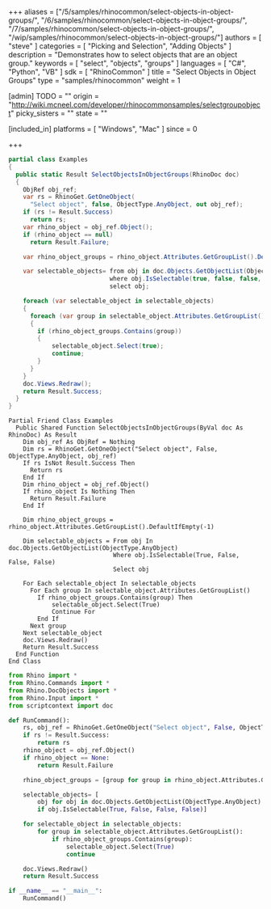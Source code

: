 +++
aliases = ["/5/samples/rhinocommon/select-objects-in-object-groups/", "/6/samples/rhinocommon/select-objects-in-object-groups/", "/7/samples/rhinocommon/select-objects-in-object-groups/", "/wip/samples/rhinocommon/select-objects-in-object-groups/"]
authors = [ "steve" ]
categories = [ "Picking and Selection", "Adding Objects" ]
description = "Demonstrates how to select objects that are an object group."
keywords = [ "select", "objects", "groups" ]
languages = [ "C#", "Python", "VB" ]
sdk = [ "RhinoCommon" ]
title = "Select Objects in Object Groups"
type = "samples/rhinocommon"
weight = 1

[admin]
TODO = ""
origin = "http://wiki.mcneel.com/developer/rhinocommonsamples/selectgroupobject"
picky_sisters = ""
state = ""

[included_in]
platforms = [ "Windows", "Mac" ]
since = 0

+++

<div class="codetab-content" id="cs">

```cs
partial class Examples
{
  public static Result SelectObjectsInObjectGroups(RhinoDoc doc)
  {
    ObjRef obj_ref;
    var rs = RhinoGet.GetOneObject(
      "Select object", false, ObjectType.AnyObject, out obj_ref);
    if (rs != Result.Success)
      return rs;
    var rhino_object = obj_ref.Object();
    if (rhino_object == null)
      return Result.Failure;

    var rhino_object_groups = rhino_object.Attributes.GetGroupList().DefaultIfEmpty(-1);

    var selectable_objects= from obj in doc.Objects.GetObjectList(ObjectType.AnyObject)
                            where obj.IsSelectable(true, false, false, false)
                            select obj;

    foreach (var selectable_object in selectable_objects)
    {
      foreach (var group in selectable_object.Attributes.GetGroupList())
      {
        if (rhino_object_groups.Contains(group))
        {
            selectable_object.Select(true);
            continue;
        }
      }
    }
    doc.Views.Redraw();
    return Result.Success;
  }
}
```

</div>


<div class="codetab-content" id="vb">

```vbnet
Partial Friend Class Examples
  Public Shared Function SelectObjectsInObjectGroups(ByVal doc As RhinoDoc) As Result
	Dim obj_ref As ObjRef = Nothing
	Dim rs = RhinoGet.GetOneObject("Select object", False, ObjectType.AnyObject, obj_ref)
	If rs IsNot Result.Success Then
	  Return rs
	End If
	Dim rhino_object = obj_ref.Object()
	If rhino_object Is Nothing Then
	  Return Result.Failure
	End If

	Dim rhino_object_groups = rhino_object.Attributes.GetGroupList().DefaultIfEmpty(-1)

	Dim selectable_objects = From obj In doc.Objects.GetObjectList(ObjectType.AnyObject)
	                         Where obj.IsSelectable(True, False, False, False)
	                         Select obj

	For Each selectable_object In selectable_objects
	  For Each group In selectable_object.Attributes.GetGroupList()
		If rhino_object_groups.Contains(group) Then
			selectable_object.Select(True)
			Continue For
		End If
	  Next group
	Next selectable_object
	doc.Views.Redraw()
	Return Result.Success
  End Function
End Class
```

</div>


<div class="codetab-content" id="py">

```python
from Rhino import *
from Rhino.Commands import *
from Rhino.DocObjects import *
from Rhino.Input import *
from scriptcontext import doc

def RunCommand():
    rs, obj_ref = RhinoGet.GetOneObject("Select object", False, ObjectType.AnyObject)
    if rs != Result.Success:
        return rs
    rhino_object = obj_ref.Object()
    if rhino_object == None:
        return Result.Failure

    rhino_object_groups = [group for group in rhino_object.Attributes.GetGroupList()]

    selectable_objects= [
        obj for obj in doc.Objects.GetObjectList(ObjectType.AnyObject)
        if obj.IsSelectable(True, False, False, False)]

    for selectable_object in selectable_objects:
        for group in selectable_object.Attributes.GetGroupList():
            if rhino_object_groups.Contains(group):
                selectable_object.Select(True)
                continue

    doc.Views.Redraw()
    return Result.Success

if __name__ == "__main__":
    RunCommand()
```

</div>
